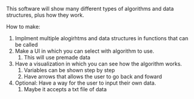 This software will show many different types of algorithms and data structures, plus how they work.

How to make:
1) Implment multiple alogirhtms and data structures in functions that can be called
2) Make a UI in which you can select with algorithm to use.
	1) This will use premade data
3) Have a visualization in which you can see how the algorithm works.
	1) Variables can be shown step by step
	2) Have arrows that allows the user to go back and foward
4) Optional: Have a way for the user to input their own data.
	1) Maybe it accepts a txt file of data
